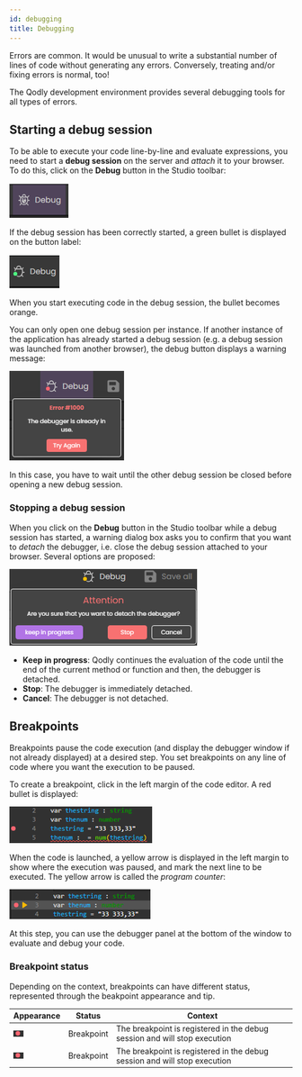 ```yaml
---
id: debugging
title: Debugging
---
```


Errors are common. It would be unusual to write a substantial number of lines of code without generating any errors. Conversely, treating and/or fixing errors is normal, too!

The Qodly development environment provides several debugging tools for all types of errors.



## Starting a debug session

To be able to execute your code line-by-line and evaluate expressions, you need to start a **debug session** on the server and *attach* it to your browser. To do this, click on the **Debug** button in the Studio toolbar:

![breakpoint](img/debug1.png)

If the debug session has been correctly started, a green bullet is displayed on the button label:

![breakpoint](img/debug2.png)

When you start executing code in the debug session, the bullet becomes orange. 

You can only open one debug session per instance. If another instance of the application has already started a debug session (e.g. a debug session was launched from another browser), the debug button displays a warning message:

![breakpoint](img/debug3.png)

In this case, you have to wait until the other debug session be closed before opening a new debug session.

### Stopping a debug session

When you click on the **Debug** button in the Studio toolbar while a debug session has started, a warning dialog box asks you to confirm that you want to *detach* the debugger, i.e. close the debug session attached to your browser. Several options are proposed:

![breakpoint](img/debug-stop.png)

- **Keep in progress**: Qodly continues the evaluation of the code until the end of the current method or function and then, the debugger is detached. 
- **Stop**: The debugger is immediately detached. 
- **Cancel**: The debugger is not detached. 

## Breakpoints

Breakpoints pause the code execution (and display the debugger window if not already displayed) at a desired step. You set breakpoints on any line of code where you want the execution to be paused. 

To create a breakpoint, click in the left margin of the code editor. A red bullet is displayed:

![breakpoint](img/debug4.png)

When the code is launched, a yellow arrow is displayed in the left margin to show where the execution was paused, and mark the next line to be executed. The yellow arrow is called the *program counter*:

![breakpoint](img/debug5.png)

At this step, you can use the debugger panel at the bottom of the window to evaluate and debug your code.

### Breakpoint status

Depending on the context, breakpoints can have different status, represented through the beakpoint appearance and tip.

|Appearance|Status|Context|
|---|---|---|
|![breakpoint](img/debug6.png)|Breakpoint|The breakpoint is registered in the debug session and will stop execution| 
|![breakpoint](img/debug6.png)|Breakpoint|The breakpoint is registered in the debug session and will stop execution| 


